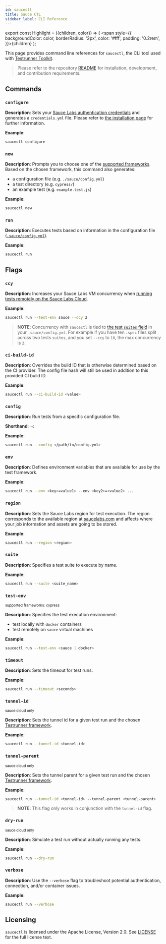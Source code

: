```yaml
---
id: saucectl
title: Sauce CTL
sidebar_label: CLI Reference
---
```


export const Highlight = ({children, color}) => ( <span style={{
      backgroundColor: color,
      borderRadius: '2px',
      color: '#fff',
      padding: '0.2rem',
    }}>{children}</span> );

This page provides command line references for `saucectl`, the CLI tool used with [Testrunner Toolkit](testrunner-toolkit.md). 

> Please refer to the repository [README](https://github.com/saucelabs/saucectl) for installation, development, and contribution requirements.

## Commands

### `configure`

__Description__: Sets your [Sauce Labs authentication credentials](https://app.saucelabs.com/user-settings) and generates a `credentials.yml` file. Please refer to [the installation page](/testrunner-toolkit/installation#connecting-to-sauce-labs) for further information.

__Example__:
```bash
saucectl configure
```

### `new`

__Description__: Prompts you to choose one of the [supported frameworks](/testrunner-toolkit#supported-frameworks-and-browsers). Based on the chosen framework, this command also generates:

* a configuration file (e.g. `./sauce/config.yml`) 
* a test directory (e.g. `cypress/`)
* an example test (e.g. `example.test.js`)

__Example__:
```bash
saucectl new
```

### `run`

__Description__: Executes tests based on information in the configuration file ([`.sauce/config.yml`](/testrunner-toolkit/configuration)).

__Example__:

```bash
saucectl run
```

## Flags

### `ccy`

__Description__: Increases your Sauce Labs VM concurrency when [running tests remotely on the Sauce Labs Cloud](/testrunner-toolkit/running-tests#test-on-sauce-labs).
                                                                                                                                                                       

__Example__:
```bash
saucectl run --test-env sauce --ccy 2
```

> __NOTE__: Concurrency with `saucectl` is tied to [the test `suites` field](/testrunner-toolkit/configuration#suites) in your `.sauce/config.yml`. 
> For example if you have ten `.spec` files split across two tests `suites`, and you set `--ccy` to `10`, the max concurrency is `2`.

### `ci-build-id`

__Description__: Overrides the build ID that is otherwise determined based on the CI provider. The config file hash will still be used in addition to this provided CI build ID.

__Example__:
```sh
saucectl run --ci-build-id <value>
```

### `config`

__Description__: Run tests from a specific configuration file.

__Shorthand__: `-c`

__Example__:
```bash
saucectl run --config </path/to/config.yml>
```

### `env`

__Description__: Defines environment variables that are available for use by the test framework.

__Example__:
```bash
saucectl run --env <key>=value1> --env <key2>=<value2> ...
```

### `region`

__Description__: Sets the Sauce Labs region for test execution. The region corresponds to the available region at [saucelabs.com](https://app.saucelabs.com) and affects where your job information and assets are going to be stored.

__Example__:
```bash
saucectl run --region <region>
```

### `suite`

__Description__: Specifies a test suite to execute by name.

__Example__:
```bash
saucectl run --suite <suite_name>
```

### `test-env`

<p><small>supported frameworks: <Highlight color="#25c2a0">cypress</Highlight></small></p>

__Description__: Specifies the test execution environment:
* test locally with `docker` containers 
* test remotely on `sauce` virtual machines

__Example__:
```bash
saucectl run --test-env <sauce | docker>
```

### `timeout`

__Description__: Sets the timeout for test runs.

__Example__:
```bash
saucectl run --timeout <seconds>
```

### `tunnel-id`

<p><small><Highlight color="#ad1415">sauce cloud only</Highlight></small></p>

__Description__: Sets the tunnel id for a given test run and the chosen [Testrunner framework](testrunner-toolkit/running-tests.md#automation-framework-examples).

__Example__:
```bash
saucectl run --tunnel-id <tunnel-id>
```

### `tunnel-parent`

<p><small><Highlight color="#ad1415">sauce cloud only</Highlight></small></p>

__Description__: Sets the tunnel parent for a given test run and the chosen [Testrunner framework](testrunner-toolkit/running-tests.md#automation-framework-examples).

__Example__:
```bash
saucectl run --tunnel-id <tunnel-id> --tunnel-parent <tunnel-parent>
```

> __NOTE__: This flag only works in conjunction with the `tunnel-id` flag.


### `dry-run`

<p><small><Highlight color="#ad1415">sauce cloud only</Highlight></small></p>

__Description__: Simulate a test run without actually running any tests.

__Example__:
```bash
saucectl run --dry-run
```

### `verbose`

__Description__: Use the `--verbose` flag to troubleshoot potential authentication, connection, and/or container issues.

__Example__:
```bash
saucectl run --verbose
```

## Licensing

`saucectl` is licensed under the Apache License, Version 2.0. See [LICENSE](https://github.com/saucelabs/saucectl/blob/master/LICENSE) for the full license text.